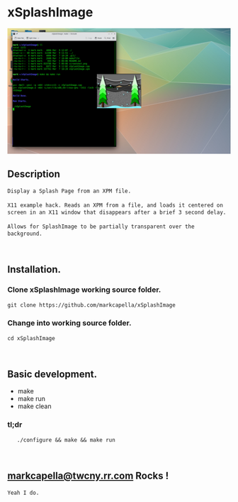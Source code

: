 # xSplashImage
    
!['xSplashImage'](https://github.com/markcapella/xSplashImage/blob/main/screenshot.png)
    
## Description

    Display a Splash Page from an XPM file.

    X11 example hack. Reads an XPM from a file, and loads it centered on
    screen in an X11 window that disappears after a brief 3 second delay.

    Allows for SplashImage to be partially transparent over the
    background.

&nbsp;

## Installation.

### Clone xSplashImage working source folder.

    git clone https://github.com/markcapella/xSplashImage

### Change into working source folder.

    cd xSplashImage
&nbsp;

## Basic development.

* make
* make run
* make clean
&nbsp;

### tl;dr
       ./configure && make && make run

&nbsp;

## markcapella@twcny.rr.com Rocks !
    Yeah I do.
